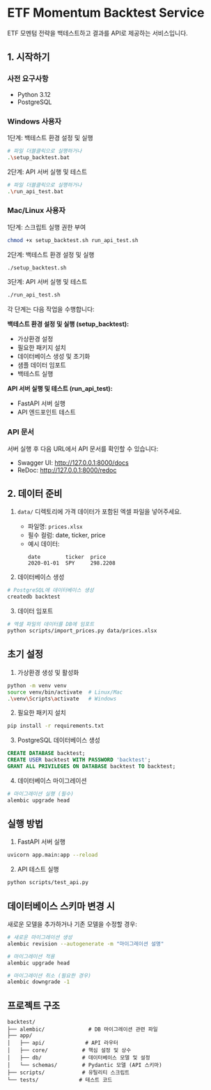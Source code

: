 # ETF Momentum Backtest Service

ETF 모멘텀 전략을 백테스트하고 결과를 API로 제공하는 서비스입니다.

## 1. 시작하기

### 사전 요구사항

- Python 3.12
- PostgreSQL

### Windows 사용자

1단계: 백테스트 환경 설정 및 실행

```bash
# 파일 더블클릭으로 실행하거나
.\setup_backtest.bat
```

2단계: API 서버 실행 및 테스트

```bash
# 파일 더블클릭으로 실행하거나
.\run_api_test.bat
```

### Mac/Linux 사용자

1단계: 스크립트 실행 권한 부여

```bash
chmod +x setup_backtest.sh run_api_test.sh
```

2단계: 백테스트 환경 설정 및 실행

```bash
./setup_backtest.sh
```

3단계: API 서버 실행 및 테스트

```bash
./run_api_test.sh
```

각 단계는 다음 작업을 수행합니다:

**백테스트 환경 설정 및 실행 (setup_backtest):**

- 가상환경 설정
- 필요한 패키지 설치
- 데이터베이스 생성 및 초기화
- 샘플 데이터 임포트
- 백테스트 실행

**API 서버 실행 및 테스트 (run_api_test):**

- FastAPI 서버 실행
- API 엔드포인트 테스트

### API 문서

서버 실행 후 다음 URL에서 API 문서를 확인할 수 있습니다:

- Swagger UI: http://127.0.0.1:8000/docs
- ReDoc: http://127.0.0.1:8000/redoc

## 2. 데이터 준비

1. `data/` 디렉토리에 가격 데이터가 포함된 엑셀 파일을 넣어주세요.

   - 파일명: `prices.xlsx`
   - 필수 컬럼: date, ticker, price
   - 예시 데이터:
     ```
     date        ticker  price
     2020-01-01  SPY     298.2208
     ```

2. 데이터베이스 생성

```bash
# PostgreSQL에 데이터베이스 생성
createdb backtest
```

3. 데이터 임포트

```bash
# 엑셀 파일의 데이터를 DB에 임포트
python scripts/import_prices.py data/prices.xlsx
```

## 초기 설정

1. 가상환경 생성 및 활성화

```bash
python -m venv venv
source venv/bin/activate  # Linux/Mac
.\venv\Scripts\activate   # Windows
```

2. 필요한 패키지 설치

```bash
pip install -r requirements.txt
```

3. PostgreSQL 데이터베이스 생성

```sql
CREATE DATABASE backtest;
CREATE USER backtest WITH PASSWORD 'backtest';
GRANT ALL PRIVILEGES ON DATABASE backtest TO backtest;
```

4. 데이터베이스 마이그레이션

```bash
# 마이그레이션 실행 (필수)
alembic upgrade head
```

## 실행 방법

1. FastAPI 서버 실행

```bash
uvicorn app.main:app --reload
```

2. API 테스트 실행

```bash
python scripts/test_api.py
```

## 데이터베이스 스키마 변경 시

새로운 모델을 추가하거나 기존 모델을 수정할 경우:

```bash
# 새로운 마이그레이션 생성
alembic revision --autogenerate -m "마이그레이션 설명"

# 마이그레이션 적용
alembic upgrade head

# 마이그레이션 취소 (필요한 경우)
alembic downgrade -1
```

## 프로젝트 구조

```
backtest/
├── alembic/              # DB 마이그레이션 관련 파일
├── app/
│   ├── api/             # API 라우터
│   ├── core/           # 핵심 설정 및 상수
│   ├── db/             # 데이터베이스 모델 및 설정
│   └── schemas/        # Pydantic 모델 (API 스키마)
├── scripts/            # 유틸리티 스크립트
└── tests/             # 테스트 코드
```
